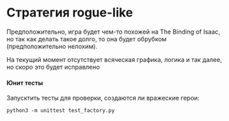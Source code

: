 # Стратегия rogue-like
Предположительно, игра будет чем-то похожей на The Binding of Isaac, 
но так как делать такое долго, то она будет обрубком (предположительно нелохим).

На текущий момент отсутствует всяческая графика, логика и так далее, но скоро
это будет исправлено

#### Юнит тесты
Запусктить тесты для проверки, создаются ли вражеские герои:
```
python3 -m unittest test_factory.py
```

